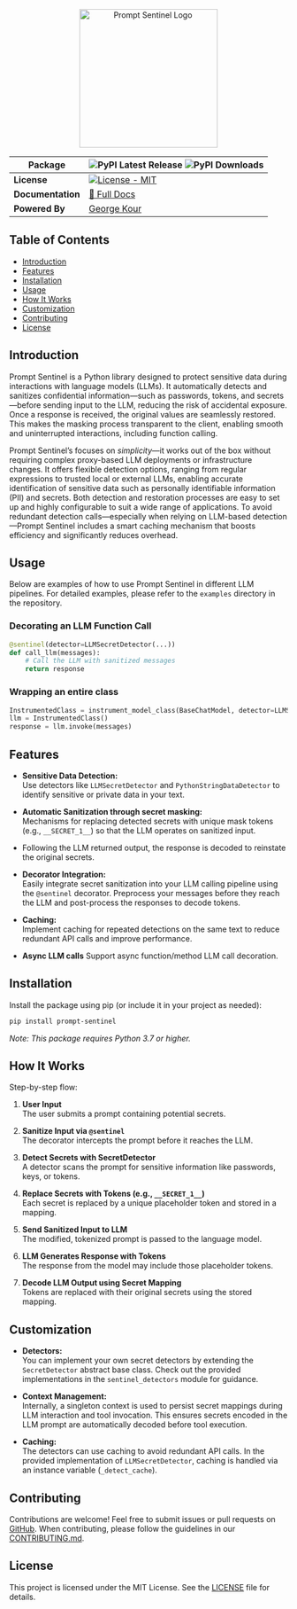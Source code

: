 <div align="center">
  <img src="https://github.com/user-attachments/assets/1ab19351-9eca-4212-b19a-a37fb3555f5b" alt="Prompt Sentinel Logo" width="250"/>


| **Package**       | ![PyPI Latest Release](https://img.shields.io/pypi/v/prompt-sentinel.svg) ![PyPI Downloads](https://static.pepy.tech/badge/prompt-sentinel) |
|-------------------|----------------------------------------------------------------------------------------------------------------------------------|
| **License**       | [![License - MIT](https://img.shields.io/badge/license-MIT-blue)](https://github.com/kourgeorge/prompt-sentinel/blob/main/LICENSE) |
| **Documentation** | [📘 Full Docs](https://kourgeorge.github.io/prompt-sentinel/)                                                          |
| **Powered By**    | [George Kour](https://kour.me)                                                                                                    |


</div>




## Table of Contents
- [Introduction](#introduction)
- [Features](#features)
- [Installation](#installation)
- [Usage](#usage)
- [How It Works](#how-it-works)
- [Customization](#customization)
- [Contributing](#contributing)
- [License](#license)

## Introduction
Prompt Sentinel is a Python library designed to protect sensitive data during interactions with language models (LLMs). 
It automatically detects and sanitizes confidential information—such as passwords, tokens, and secrets—before sending input to the LLM, reducing the risk of accidental exposure. 
Once a response is received, the original values are seamlessly restored. 
This makes the masking process transparent to the client, enabling smooth and uninterrupted interactions, including function calling.

Prompt Sentinel’s focuses on *simplicity*—it works out of the box without requiring complex proxy-based LLM deployments or infrastructure changes. 
It offers flexible detection options, ranging from regular expressions to trusted local or external LLMs, enabling accurate identification of sensitive data such as personally identifiable information (PII) and secrets. 
Both detection and restoration processes are easy to set up and highly configurable to suit a wide range of applications.
To avoid redundant detection calls—especially when relying on LLM-based detection—Prompt Sentinel includes a smart caching mechanism that boosts efficiency and significantly reduces overhead.

## Usage

Below are examples of how to use Prompt Sentinel in different LLM pipelines. For detailed examples, please refer to the `examples` directory in the repository.

### Decorating an LLM Function Call

```python
@sentinel(detector=LLMSecretDetector(...))
def call_llm(messages):
    # Call the LLM with sanitized messages
    return response
```


### Wrapping an entire class

```python
InstrumentedClass = instrument_model_class(BaseChatModel, detector=LLMSecretDetector(...), methods_to_wrap=['invoke', 'ainvoke', 'stream', 'astream'])
llm = InstrumentedClass()
response = llm.invoke(messages)
```

## Features

- **Sensitive Data Detection:**  
  Use detectors like `LLMSecretDetector` and `PythonStringDataDetector` to identify sensitive or private data in your text.

- **Automatic Sanitization through secret masking:**  
  Mechanisms for replacing detected secrets with unique mask tokens (e.g., `__SECRET_1__`) so that the LLM operates on sanitized input. 
- Following the LLM returned output, the response is decoded to reinstate the original secrets.

- **Decorator Integration:**  
  Easily integrate secret sanitization into your LLM calling pipeline using the `@sentinel` decorator. Preprocess your messages before they reach the LLM and post-process the responses to decode tokens.

- **Caching:**  
  Implement caching for repeated detections on the same text to reduce redundant API calls and improve performance.

- **Async LLM calls**
  Support async function/method LLM call decoration.

## Installation

Install the package using pip (or include it in your project as needed):

```bash
pip install prompt-sentinel
```

*Note: This package requires Python 3.7 or higher.*


## How It Works

Step-by-step flow:

1. **User Input**  
   The user submits a prompt containing potential secrets.

2. **Sanitize Input via `@sentinel`**  
   The decorator intercepts the prompt before it reaches the LLM.

3. **Detect Secrets with SecretDetector**  
   A detector scans the prompt for sensitive information like passwords, keys, or tokens.

4. **Replace Secrets with Tokens (e.g., `__SECRET_1__`)**  
   Each secret is replaced by a unique placeholder token and stored in a mapping.

5. **Send Sanitized Input to LLM**  
   The modified, tokenized prompt is passed to the language model.

6. **LLM Generates Response with Tokens**  
   The response from the model may include those placeholder tokens.

7. **Decode LLM Output using Secret Mapping**  
   Tokens are replaced with their original secrets using the stored mapping.

## Customization

- **Detectors:**  
  You can implement your own secret detectors by extending the `SecretDetector` abstract base class. Check out the provided implementations in the `sentinel_detectors` module for guidance.

- **Context Management:**  
  Internally, a singleton context is used to persist secret mappings during LLM interaction and tool invocation. This ensures secrets encoded in the LLM prompt are automatically decoded before tool execution.

- **Caching:**  
  The detectors can use caching to avoid redundant API calls. In the provided implementation of `LLMSecretDetector`, caching is handled via an instance variable (`_detect_cache`).

## Contributing

Contributions are welcome! Feel free to submit issues or pull requests on [GitHub](https://github.com/yourusername/prompt-sentinel). When contributing, please follow the guidelines in our [CONTRIBUTING.md](CONTRIBUTING.md).

## License

This project is licensed under the MIT License. See the [LICENSE](LICENSE) file for details.
